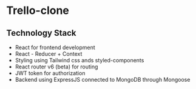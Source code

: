 # Trello-clone

## Technology Stack

- React for frontend development
- React - Reducer + Context
- Styling using Tailwind css ands styled-components
- React router v6 (beta) for routing
- JWT token for authorization 
- Backend using ExpressJS connected to MongoDB through Mongoose

<!-- ## Features of Trello-clone
- Login/signup using valid email. Reset the password when required.
- Create, edit and delete individual note.
- Customised notes by colors and tags.
- Display the list of existing notes with a separate section - for pinned notes.
- Pin and unpin notes while creating or editing.
- Create and maintain a list of tags.
- Responsive design - mobile-friendly. -->